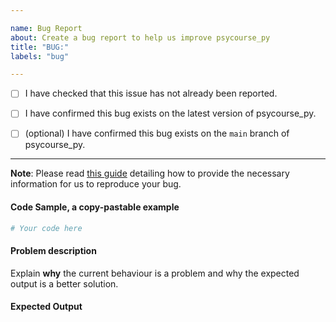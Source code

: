 ```yaml
---

name: Bug Report
about: Create a bug report to help us improve psycourse_py
title: "BUG:"
labels: "bug"

---
```


- [ ] I have checked that this issue has not already been reported.

- [ ] I have confirmed this bug exists on the latest version of psycourse_py.

- [ ] (optional) I have confirmed this bug exists on the `main` branch of psycourse_py.

---

**Note**: Please read [this
guide](https://matthewrocklin.com/blog/work/2018/02/28/minimal-bug-reports) detailing
how to provide the necessary information for us to reproduce your bug.

#### Code Sample, a copy-pastable example

```python
# Your code here
```

#### Problem description

Explain **why** the current behaviour is a problem and why the expected output is a
better solution.

#### Expected Output
